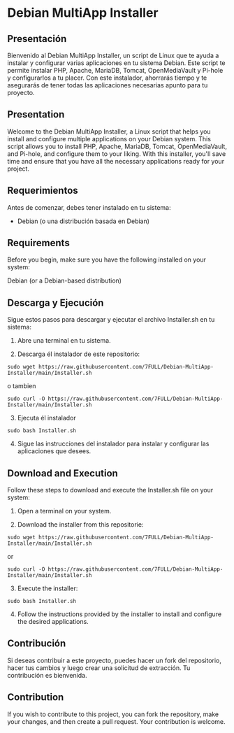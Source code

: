 # Debian MultiApp Installer

## Presentación
Bienvenido al Debian MultiApp Installer, un script de Linux que te ayuda a instalar y configurar varias aplicaciones en tu sistema Debian. Este script te permite instalar PHP, Apache, MariaDB, Tomcat, OpenMediaVault y Pi-hole y configurarlos a tu placer. Con este instalador, ahorrarás tiempo y te asegurarás de tener todas las aplicaciones necesarias apunto para tu proyecto.

## Presentation
Welcome to the Debian MultiApp Installer, a Linux script that helps you install and configure multiple applications on your Debian system. This script allows you to install PHP, Apache, MariaDB, Tomcat, OpenMediaVault, and Pi-hole, and configure them to your liking. With this installer, you'll save time and ensure that you have all the necessary applications ready for your project.

## Requerimientos
Antes de comenzar, debes tener instalado en tu sistema:

- Debian (o una distribución basada en Debian)

## Requirements
Before you begin, make sure you have the following installed on your system:

Debian (or a Debian-based distribution)

## Descarga y Ejecución
Sigue estos pasos para descargar y ejecutar el archivo Installer.sh en tu sistema:

1. Abre una terminal en tu sistema.

2. Descarga él instalador de este repositorio:
```
sudo wget https://raw.githubusercontent.com/7FULL/Debian-MultiApp-Installer/main/Installer.sh
```
o tambien
```
sudo curl -O https://raw.githubusercontent.com/7FULL/Debian-MultiApp-Installer/main/Installer.sh
```
3. Ejecuta él instalador 
```
sudo bash Installer.sh
```
4. Sigue las instrucciones del instalador para instalar y configurar las aplicaciones que desees.

## Download and Execution
Follow these steps to download and execute the Installer.sh file on your system:

1. Open a terminal on your system.

2. Download the installer from this repositorie:
```
sudo wget https://raw.githubusercontent.com/7FULL/Debian-MultiApp-Installer/main/Installer.sh
```
or
```
sudo curl -O https://raw.githubusercontent.com/7FULL/Debian-MultiApp-Installer/main/Installer.sh
```
3. Execute the installer:
```
sudo bash Installer.sh
```
4. Follow the instructions provided by the installer to install and configure the desired applications.

## Contribución
Si deseas contribuir a este proyecto, puedes hacer un fork del repositorio, hacer tus cambios y luego crear una solicitud de extracción. Tu contribución es bienvenida.

## Contribution
If you wish to contribute to this project, you can fork the repository, make your changes, and then create a pull request. Your contribution is welcome.
